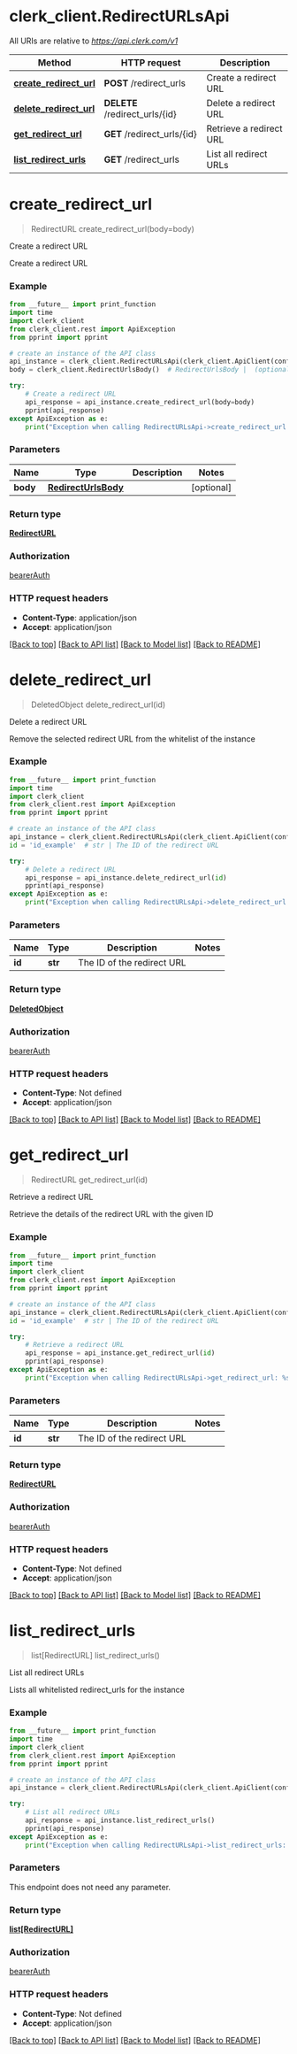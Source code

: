 # clerk_client.RedirectURLsApi

All URIs are relative to *https://api.clerk.com/v1*

Method | HTTP request | Description
------------- | ------------- | -------------
[**create_redirect_url**](RedirectURLsApi.md#create_redirect_url) | **POST** /redirect_urls | Create a redirect URL
[**delete_redirect_url**](RedirectURLsApi.md#delete_redirect_url) | **DELETE** /redirect_urls/{id} | Delete a redirect URL
[**get_redirect_url**](RedirectURLsApi.md#get_redirect_url) | **GET** /redirect_urls/{id} | Retrieve a redirect URL
[**list_redirect_urls**](RedirectURLsApi.md#list_redirect_urls) | **GET** /redirect_urls | List all redirect URLs

# **create_redirect_url**
> RedirectURL create_redirect_url(body=body)

Create a redirect URL

Create a redirect URL

### Example

```python
from __future__ import print_function
import time
import clerk_client
from clerk_client.rest import ApiException
from pprint import pprint

# create an instance of the API class
api_instance = clerk_client.RedirectURLsApi(clerk_client.ApiClient(configuration))
body = clerk_client.RedirectUrlsBody()  # RedirectUrlsBody |  (optional)

try:
    # Create a redirect URL
    api_response = api_instance.create_redirect_url(body=body)
    pprint(api_response)
except ApiException as e:
    print("Exception when calling RedirectURLsApi->create_redirect_url: %s\n" % e)
```

### Parameters

Name | Type | Description  | Notes
------------- | ------------- | ------------- | -------------
 **body** | [**RedirectUrlsBody**](RedirectUrlsBody.md)|  | [optional] 

### Return type

[**RedirectURL**](RedirectURL.md)

### Authorization

[bearerAuth](../README.md#bearerAuth)

### HTTP request headers

 - **Content-Type**: application/json
 - **Accept**: application/json

[[Back to top]](#) [[Back to API list]](../README.md#documentation-for-api-endpoints) [[Back to Model list]](../README.md#documentation-for-models) [[Back to README]](../README.md)

# **delete_redirect_url**
> DeletedObject delete_redirect_url(id)

Delete a redirect URL

Remove the selected redirect URL from the whitelist of the instance

### Example

```python
from __future__ import print_function
import time
import clerk_client
from clerk_client.rest import ApiException
from pprint import pprint

# create an instance of the API class
api_instance = clerk_client.RedirectURLsApi(clerk_client.ApiClient(configuration))
id = 'id_example'  # str | The ID of the redirect URL

try:
    # Delete a redirect URL
    api_response = api_instance.delete_redirect_url(id)
    pprint(api_response)
except ApiException as e:
    print("Exception when calling RedirectURLsApi->delete_redirect_url: %s\n" % e)
```

### Parameters

Name | Type | Description  | Notes
------------- | ------------- | ------------- | -------------
 **id** | **str**| The ID of the redirect URL | 

### Return type

[**DeletedObject**](DeletedObject.md)

### Authorization

[bearerAuth](../README.md#bearerAuth)

### HTTP request headers

 - **Content-Type**: Not defined
 - **Accept**: application/json

[[Back to top]](#) [[Back to API list]](../README.md#documentation-for-api-endpoints) [[Back to Model list]](../README.md#documentation-for-models) [[Back to README]](../README.md)

# **get_redirect_url**
> RedirectURL get_redirect_url(id)

Retrieve a redirect URL

Retrieve the details of the redirect URL with the given ID

### Example

```python
from __future__ import print_function
import time
import clerk_client
from clerk_client.rest import ApiException
from pprint import pprint

# create an instance of the API class
api_instance = clerk_client.RedirectURLsApi(clerk_client.ApiClient(configuration))
id = 'id_example'  # str | The ID of the redirect URL

try:
    # Retrieve a redirect URL
    api_response = api_instance.get_redirect_url(id)
    pprint(api_response)
except ApiException as e:
    print("Exception when calling RedirectURLsApi->get_redirect_url: %s\n" % e)
```

### Parameters

Name | Type | Description  | Notes
------------- | ------------- | ------------- | -------------
 **id** | **str**| The ID of the redirect URL | 

### Return type

[**RedirectURL**](RedirectURL.md)

### Authorization

[bearerAuth](../README.md#bearerAuth)

### HTTP request headers

 - **Content-Type**: Not defined
 - **Accept**: application/json

[[Back to top]](#) [[Back to API list]](../README.md#documentation-for-api-endpoints) [[Back to Model list]](../README.md#documentation-for-models) [[Back to README]](../README.md)

# **list_redirect_urls**
> list[RedirectURL] list_redirect_urls()

List all redirect URLs

Lists all whitelisted redirect_urls for the instance

### Example

```python
from __future__ import print_function
import time
import clerk_client
from clerk_client.rest import ApiException
from pprint import pprint

# create an instance of the API class
api_instance = clerk_client.RedirectURLsApi(clerk_client.ApiClient(configuration))

try:
    # List all redirect URLs
    api_response = api_instance.list_redirect_urls()
    pprint(api_response)
except ApiException as e:
    print("Exception when calling RedirectURLsApi->list_redirect_urls: %s\n" % e)
```

### Parameters
This endpoint does not need any parameter.

### Return type

[**list[RedirectURL]**](RedirectURL.md)

### Authorization

[bearerAuth](../README.md#bearerAuth)

### HTTP request headers

 - **Content-Type**: Not defined
 - **Accept**: application/json

[[Back to top]](#) [[Back to API list]](../README.md#documentation-for-api-endpoints) [[Back to Model list]](../README.md#documentation-for-models) [[Back to README]](../README.md)

